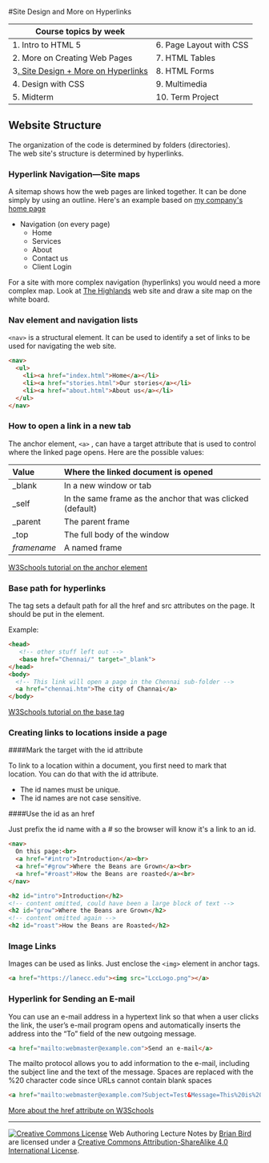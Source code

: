 #Site Design and More on Hyperlinks



| Course topics by week                      |                         |
| ------------------------------------------ | ----------------------- |
| 1. Intro to HTML 5                         | 6. Page Layout with CSS |
| 2. More on Creating Web Pages              | 7. HTML Tables          |
| 3<u>. Site Design + More on Hyperlinks</u> | 8. HTML Forms           |
| 4. Design with CSS                         | 9. Multimedia           |
| 5. Midterm                                 | 10. Term Project        |



## Website Structure

The organization of the code is determined by folders (directories).  
The web site's structure is determined by hyperlinks.



### Hyperlink Navigation—Site maps

A sitemap shows how the web pages are linked together. It can be done simply by using an outline. Here's an example based on [my company's home page](https://creativecybersolutions.com)

- Navigation (on every page)
  - Home
  - Services
  - About
  - Contact us
  - Client Login

For a site with more complex navigation (hyperlinks) you would need a more complex map.
Look at [The Highlands](http://www.highlands97405.com) web site and draw a site map on the white board.



### Nav element and navigation lists

`<nav>` is a structural element. It can be used to identify a set of links to be used for navigating the web site.

```html
<nav>
  <ul>
    <li><a href="index.html">Home</a></li>
    <li><a href="stories.html">Our stories</a></li>
    <li><a href="about.html">About us</a></li>
  </ul>
</nav>
```



### How to open a link in a new tab

The anchor element, `<a>` , can have a target attribute that is used to control where the linked page opens. Here are the possible values: 

| Value       | Where the linked document is opened                        |
| :---------- | :--------------------------------------------------------- |
| _blank      | In a new window or tab                                     |
| _self       | In the same frame as the anchor that was clicked (default) |
| _parent     | The parent frame                                           |
| _top        | The full body of the window                                |
| *framename* | A named frame                                              |

[W3Schools tutorial on the anchor element](https://www.w3schools.com/tags/tag_a.asp)



### Base path for hyperlinks

The <base> tag sets a default path for all the href and src attributes on the page. 
It should be put in the <head> element.

Example:

```HTML
<head>
   <!-- other stuff left out -->
   <base href="Chennai/" target="_blank">
</head>
<body>
  <!-- This link will open a page in the Chennai sub-folder -->
  <a href="chennai.htm">The city of Channai</a>
</body>
```

[W3Schools tutorial on the base tag](https://www.w3schools.com/tags/tag_base.asp)



### Creating links to locations inside a page

####Mark the target with the id attribute

To link to a  location within a document, you first need to mark that location. You can do that with the id attribute.

- The id names must be unique.
- The id names are not case sensitive.

####Use the id as an href

Just prefix the id name with a *#* so the browser will know it's a link to an id.

```html
<nav>
  On this page:<br>
  <a href="#intro">Introduction</a><br>
  <a href="#grow">Where the Beans are Grown</a><br>
  <a href="#roast">How the Beans are roasted</a><br>
</nav>

<h2 id="intro">Introduction</h2>
<!-- content omitted, could have been a large block of text -->
<h2 id="grow">Where the Beans are Grown</h2>
<!-- content omitted again -->
<h2 id="roast">How the Beans are Roasted</h2>
```



### Image Links

Images can be used as links. Just enclose the `<img>` element in anchor tags.

```html
<a href="https://lanecc.edu"><img src="LccLogo.png"></a>
```

### Hyperlink for Sending an E-mail

You can use an e-mail address in a hypertext link so that when a user clicks the link, the user’s e-mail program opens and automatically inserts the address into the “To” field of the new outgoing message. 

```html
<a href="mailto:webmaster@example.com">Send an e-mail</a>
```

The mailto protocol  allows you to add information to the e-mail, including the subject line and the text of the message. Spaces are replaced with the %20 character code since URLs cannot contain blank spaces

```html
<a href="mailto:webmaster@example.com?Subject=Test&Message=This%20is%20a%20test">Send a test e-mail message</a>
```



[More about the href attribute on W3Schools](https://www.w3schools.com/tags/att_a_href.asp)

****

[![Creative Commons License](https://i.creativecommons.org/l/by-sa/4.0/88x31.png)](http://creativecommons.org/licenses/by-sa/4.0/) Web Authoring Lecture Notes by [Brian Bird](https://profbird.online) are licensed under a [Creative Commons Attribution-ShareAlike 4.0 International License](http://creativecommons.org/licenses/by-sa/4.0/).